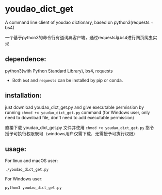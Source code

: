 # youdao_dict_get

A command line client of youdao dictionary, based on python3(requests + bs4)

一个基于python3的命令行有道词典客户端，通过requests与bs4进行网页爬虫实现

## dependence:

python3(with [Python Standard Library](https://docs.python.org/3.7/library/index.html)), [bs4](https://www.crummy.com/software/BeautifulSoup/bs4/doc/), [requests](https://requests.readthedocs.io/en/latest/index.html)

+ Both `bs4` and `requests` can be installed by pip or conda. 


## installation:

just download youdao_dict_get.py and give executable permission by running `chmod +x youdao_dict_get.py` command (for Windows user, only need to download file, don't need to add executable permission)

直接下载 youdao_dict_get.py 文件并使用 `chmod +x youdao_dict_get.py` 指令授予可执行权限既可（windows用户仅需下载，无需授予可执行权限）

## usage:

For linux and macOS user:

```bash
./youdao_dict_get.py
```

For Windows user:

```bash
python3 youdao_dict_get.py
```
